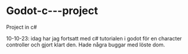 # Godot-c---project
Project in c#

10-10-23:
idag har jag fortsatt med c# tutorialen i godot för en character controller och gjort klart den. Hade några buggar med löste dom.
